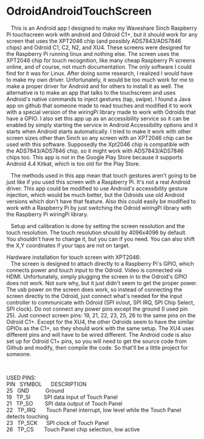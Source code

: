 # OdroidAndroidTouchScreen
<p>
&nbsp;&nbsp;&nbsp;This is an Android app I designed to make my Waveshare 5inch Raspberry Pi touchscreen work with android and Odroid C1+, but it should work for any screen that uses the XPT2046 chip (and possibly ADS7843/ADS7846 chips) and Odroid C1, C2, N2, and XU4. These screens were designed for the Raspberry Pi running linux and nothing else. The screen uses the XPT2046 chip for touch recognition, like many cheap Raspberry Pi screens online, and of course, not much documentation. The only software I could find for it was for Linux. After doing some research, I realized I would have to make my own driver. Unfortunately, it would be too much work for me to make a proper driver for Android and for others to install it as well. The alternative is to make an app that talks to the touchscreen and uses Android's native commands to inject gestures (tap, swipe). I found a Java app on github that someone made to read touches and modified it to work with a special version of the wiringPi library made to work with Odroids that have a GPIO. I also set this app up as an accessibility service so it can be enabled by simply starting the service in Android Accessibility options and it starts when Android starts automatically. I tried to make it work with other screen sizes other than 5inch so any screen with an XPT2046 chip can be used with this software. Supposedly the Xpt2046 chip is compatible with the ADS7843/ADS7846 chip, so it might work with ADS7843/ADS7846 chips too. This app is not in the Google Play Store because it supports Android 4.4 Kitkat, which is too old for the Play Store.
</p>
<p>
&nbsp;&nbsp;&nbsp;The methods used in this app mean that touch gestures aren't going to be just like if you used this screen with a Raspberry Pi. It's not a real Android driver. This app could be modified to use Android's accessibility gesture injection, which would be much better, but the Odroids use old Android versions which don't have that feature. Also this could easily be modified to work with a Raspberry Pi by just switching the Odroid wiringPi library with the Raspberry Pi wiringPi library.
</p>
<p>
&nbsp;&nbsp;&nbsp;Setup and calibration is done by setting the screen resolution and the touch resolution. The touch resolution should by 4096x4096 by default. You shouldn't have to change it, but you can if you need. You can also shift the X,Y coordinates if your taps are not on target.
</p>
<p>
Hardware installation for touch screen with XPT2046:
<br>
&nbsp;&nbsp;&nbsp;The screen is designed to attach directly to a Raspberry Pi's GPIO, which connects power and touch input to the Odroid. Video is connected via HDMI. Unfortunately, simply plugging the screen in to the Odroid's GPIO does not work. Not sure why, but it just didn't seem to get the proper power. The usb power on the screen does work, so instead of connecting the screen directly to the Odroid, just connect what's needed for the input controller to communicate with Odroid (SPI in/out, SPI IRQ, SPI Chip Select, SPI clock). Do not connect any power pins except the ground (I used pin 25). Just connect screen pins: 19, 21, 22, 23, 25, 26 to the same pins on the Odroid C1+. Except for the XU4, the other Odroids seem to have the similar GPIOs as the C1+, so they should work with the same setup. The XU4 uses different pins and will have to be wired different. The Android code is also set up for Odroid C1+ pins, so you will need to get the source code from Github and modify, then compile the code. So that'll be a little project for someone.
</p>
<br>

USED PINS:<br>
PIN &nbsp; SYMBOL &nbsp;&nbsp;&nbsp;&nbsp;	DESCRIPTION<br>
25&nbsp;&nbsp;	GND	 &nbsp;&nbsp;&nbsp;&nbsp;&nbsp;&nbsp;&nbsp;&nbsp;&nbsp;   Ground <br>
19&nbsp;&nbsp;	TP_SI	&nbsp;&nbsp;&nbsp;&nbsp;&nbsp;&nbsp;&nbsp;  SPI data input of Touch Panel<br>
21&nbsp;&nbsp;	TP_SO	 &nbsp;&nbsp;&nbsp;&nbsp;&nbsp;&nbsp; SPI data output of Touch Panel<br>
22&nbsp;&nbsp;	TP_IRQ&nbsp;&nbsp;&nbsp;&nbsp;&nbsp;&nbsp;	Touch Panel interrupt, low level while the Touch Panel detects touching<br>
23&nbsp;&nbsp;	TP_SCK&nbsp;&nbsp;&nbsp;&nbsp;&nbsp;	SPI clock of Touch Panel<br>
26&nbsp;&nbsp;	TP_CS&nbsp;&nbsp;&nbsp;&nbsp;&nbsp;&nbsp;	  Touch Panel chip selection, low active<br>
